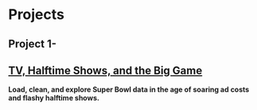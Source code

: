 # Projects
## Project 1-
## [TV, Halftime Shows, and the Big Game](https://github.com/Kaushiksshinde/Projects/tree/master/TV%2C%20Halftime%20Shows%2C%20and%20the%20Big%20Game)
 **Load, clean, and explore Super Bowl data in the age of soaring ad costs and flashy halftime shows.**
